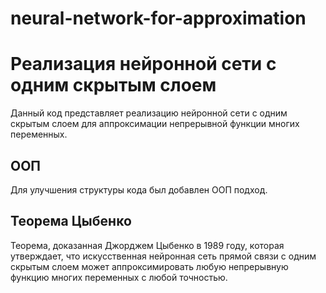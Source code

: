 # neural-network-for-approximation
# Реализация нейронной сети с одним скрытым слоем

Данный код представляет реализацию нейронной сети с одним скрытым слоем для аппроксимации непрерывной функции многих переменных.

## ООП

Для улучшения структуры кода был добавлен ООП подход.

## Теорема Цыбенко

Теорема, доказанная Джорджем Цыбенко в 1989 году, которая утверждает, что искусственная нейронная сеть прямой связи с одним скрытым слоем может аппроксимировать любую непрерывную функцию многих переменных с любой точностью.
